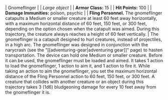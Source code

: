 | Gnomeflinger |
| *Large object* |
| **Armor Class:** 15 |
| **Hit Points:** 100 |
| **Damage Immunities:** poison, psychic |
| **Fling Personnel.** The gnomeflinger catapults a Medium or smaller creature at least 60 feet away horizontally, with a maximum horizontal distance of 60 feet, 150 feet, or 300 feet, depending on the option chosen when the catapult was aimed. During this trajectory, the creature always reaches a height of 60 feet vertically. |
The gnomeflinger is a catapult designed to hurl creatures, instead of projectiles, in a high arc. The gnomeflinger was designed in conjunction with the narycrash (see the "[[adventuring-gear|adventuring gear]]" page) to hasten transportation. The device can hold one Medium or smaller creature. Before it can be used, the gnomeflinger must be loaded and aimed. It takes 1 action to load the gnomeflinger, 1 action to aim it, and 1 action to fire it.
While taking an action to aim the gnomeflinger, you set the maximum horizontal distance of the Fling Personnel action to 60 feet, 150 feet, or 300 feet.
A creature that collides with another creature or an object during this trajectory takes 3 (1d6) bludgeoning damage for every 10 feet away from the gnomeflinger it is.